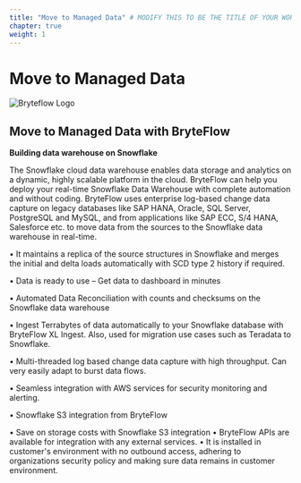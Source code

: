 ```yaml
---
title: "Move to Managed Data" # MODIFY THIS TO BE THE TITLE OF YOUR WORKSHOP
chapter: true
weight: 1
---
```


# Move to Managed Data <!-- CHANGE THIS TO BE THE TITLE OF YOUR WORKSHOP -->

![Bryteflow Logo](/images/BryteFlow_logo.png)

## Move to Managed Data with BryteFlow

**Building data warehouse on Snowflake**

The Snowflake cloud data warehouse enables data storage and analytics on a dynamic, highly scalable platform in the cloud.
BryteFlow can help you deploy your real-time Snowflake  Data Warehouse with complete automation and without coding. BryteFlow uses enterprise log-based change data capture on legacy databases like SAP HANA, Oracle, SQL Server, PostgreSQL and MySQL, and from applications like SAP ECC, S/4 HANA, Salesforce etc. to move data from the sources to the Snowflake data warehouse in real-time.   

•	It maintains a replica of the source structures in Snowflake and merges the initial and delta loads automatically with SCD type 2 history if required.  

•	Data is ready to use – Get data to dashboard in minutes  

•	Automated Data Reconciliation with counts and checksums on the Snowflake data warehouse  

•	Ingest Terrabytes of data automatically to your Snowflake database with BryteFlow XL Ingest. Also, used for migration use cases such as Teradata to Snowflake.

•   Multi-threaded log based change data capture with high throughput. Can very easily adapt to burst data flows.

•   Seamless integration with AWS services for security monitoring and alerting.

•	Snowflake S3 integration from BryteFlow  

•	Save on storage costs with Snowflake S3 integration
•	BryteFlow APIs are available for integration with any external services.
•	It is installed in customer's environment with no outbound access, adhering to organizations security policy and making sure data remains in customer environment.

